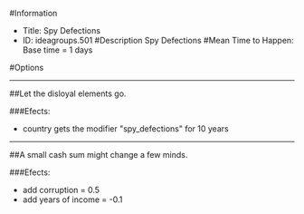 #Information
 - Title: Spy Defections
 - ID: ideagroups.501
#Description
Spy Defections
#Mean Time to Happen:
Base time = 1 days

#Options

___
##Let the disloyal elements go.

###Efects:<ul><li>country gets the modifier "spy_defections" for 10 years</li></ul>

___
##A small cash sum might change a few minds.

###Efects:<ul><li>add corruption = 0.5</li><li>add years of income = -0.1</li></ul>
